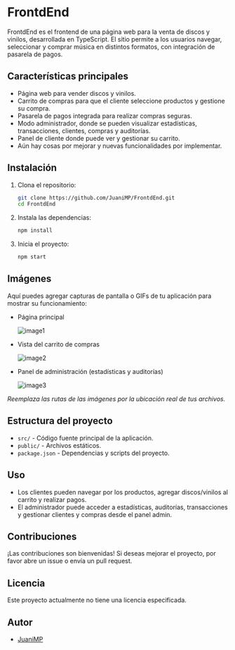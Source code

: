 # FrontdEnd

FrontdEnd es el frontend de una página web para la venta de discos y vinilos, desarrollada en TypeScript. El sitio permite a los usuarios navegar, seleccionar y comprar música en distintos formatos, con integración de pasarela de pagos.

## Características principales

- Página web para vender discos y vinilos.
- Carrito de compras para que el cliente seleccione productos y gestione su compra.
- Pasarela de pagos integrada para realizar compras seguras.
- Modo administrador, donde se pueden visualizar estadísticas, transacciones, clientes, compras y auditorías.
- Panel de cliente donde puede ver y gestionar su carrito.
- Aún hay cosas por mejorar y nuevas funcionalidades por implementar.

## Instalación

1. Clona el repositorio:
   ```bash
   git clone https://github.com/JuaniMP/FrontdEnd.git
   cd FrontdEnd
   ```
2. Instala las dependencias:
   ```bash
   npm install
   ```
3. Inicia el proyecto:
   ```bash
   npm start
   ```

## Imágenes

Aquí puedes agregar capturas de pantalla o GIFs de tu aplicación para mostrar su funcionamiento:

- Página principal

  ![image1](ruta/a/tu/imagen1.png)

- Vista del carrito de compras

  ![image2](ruta/a/tu/imagen2.png)

- Panel de administración (estadísticas y auditorías)

  ![image3](ruta/a/tu/imagen3.png)

_Reemplaza las rutas de las imágenes por la ubicación real de tus archivos._

## Estructura del proyecto

- `src/` - Código fuente principal de la aplicación.
- `public/` - Archivos estáticos.
- `package.json` - Dependencias y scripts del proyecto.

## Uso

- Los clientes pueden navegar por los productos, agregar discos/vinilos al carrito y realizar pagos.
- El administrador puede acceder a estadísticas, auditorías, transacciones y gestionar clientes y compras desde el panel admin.

## Contribuciones

¡Las contribuciones son bienvenidas! Si deseas mejorar el proyecto, por favor abre un issue o envía un pull request.

## Licencia

Este proyecto actualmente no tiene una licencia especificada.

## Autor

- [JuaniMP](https://github.com/JuaniMP)
